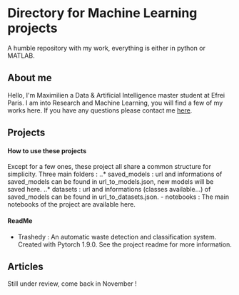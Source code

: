 # Directory for Machine Learning projects

A humble repository with my work, everything is either in python or MATLAB. 

## About me
Hello, I'm Maximilien a Data & Artificial Intelligence master student at Efrei Paris. I am into Research and Machine Learning, you will find a few of my works here. If you have any questions please contact me [here](https://www.linkedin.com/in/maximilien-dufau/).

## Projects
#### How to use these projects
Except for a few ones, these project all share a common structure for simplicity.
Three main folders :
..* saved_models : url and informations of saved_models can be found in url_to_models.json, new models will be saved here.
..* datasets : url and informations (classes available...) of saved_models can be found in url_to_datasets.json.
        - notebooks : The main notebooks of the project are available here.

#### ReadMe
- Trashedy : An automatic waste detection and classification system. Created with Pytorch 1.9.0. See the project readme for more information.

## Articles
Still under review, come back in November !